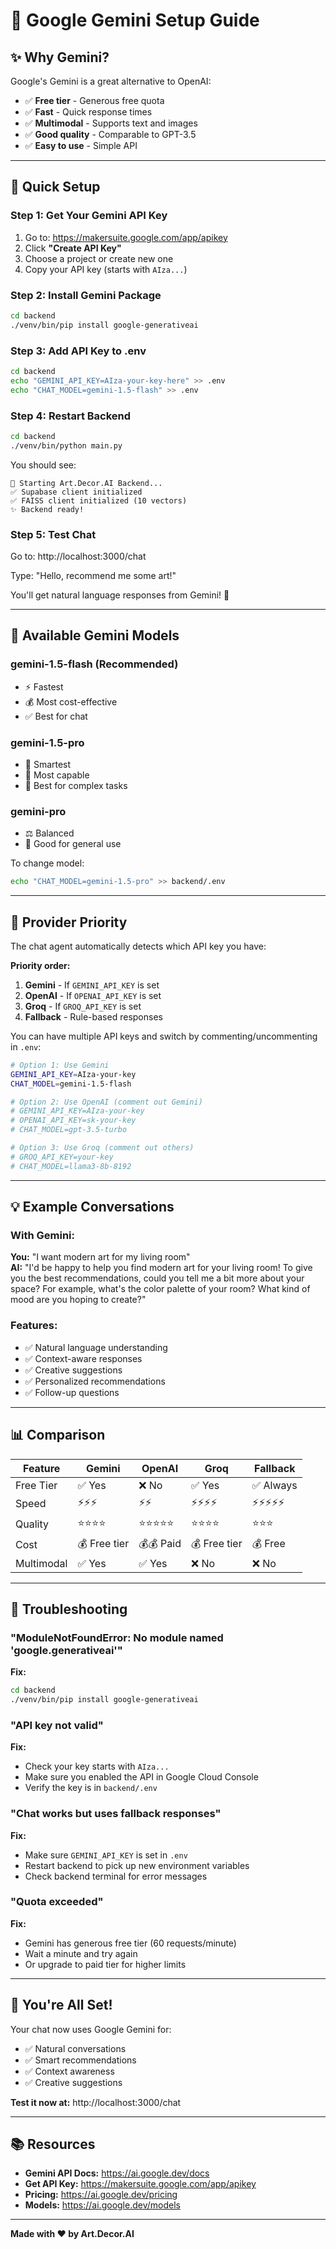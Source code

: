 # 🔮 Google Gemini Setup Guide

## ✨ Why Gemini?

Google's Gemini is a great alternative to OpenAI:
- ✅ **Free tier** - Generous free quota
- ✅ **Fast** - Quick response times
- ✅ **Multimodal** - Supports text and images
- ✅ **Good quality** - Comparable to GPT-3.5
- ✅ **Easy to use** - Simple API

---

## 🚀 Quick Setup

### Step 1: Get Your Gemini API Key

1. Go to: https://makersuite.google.com/app/apikey
2. Click **"Create API Key"**
3. Choose a project or create new one
4. Copy your API key (starts with `AIza...`)

### Step 2: Install Gemini Package

```bash
cd backend
./venv/bin/pip install google-generativeai
```

### Step 3: Add API Key to .env

```bash
cd backend
echo "GEMINI_API_KEY=AIza-your-key-here" >> .env
echo "CHAT_MODEL=gemini-1.5-flash" >> .env
```

### Step 4: Restart Backend

```bash
cd backend
./venv/bin/python main.py
```

You should see:
```
🚀 Starting Art.Decor.AI Backend...
✅ Supabase client initialized
✅ FAISS client initialized (10 vectors)
✨ Backend ready!
```

### Step 5: Test Chat

Go to: http://localhost:3000/chat

Type: "Hello, recommend me some art!"

You'll get natural language responses from Gemini! 🎉

---

## 🎯 Available Gemini Models

### **gemini-1.5-flash** (Recommended)
- ⚡ Fastest
- 💰 Most cost-effective
- ✅ Best for chat

### **gemini-1.5-pro**
- 🧠 Smartest
- 💪 Most capable
- 🎯 Best for complex tasks

### **gemini-pro**
- ⚖️ Balanced
- 📝 Good for general use

To change model:
```bash
echo "CHAT_MODEL=gemini-1.5-pro" >> backend/.env
```

---

## 🔄 Provider Priority

The chat agent automatically detects which API key you have:

**Priority order:**
1. **Gemini** - If `GEMINI_API_KEY` is set
2. **OpenAI** - If `OPENAI_API_KEY` is set
3. **Groq** - If `GROQ_API_KEY` is set
4. **Fallback** - Rule-based responses

You can have multiple API keys and switch by commenting/uncommenting in `.env`:

```bash
# Option 1: Use Gemini
GEMINI_API_KEY=AIza-your-key
CHAT_MODEL=gemini-1.5-flash

# Option 2: Use OpenAI (comment out Gemini)
# GEMINI_API_KEY=AIza-your-key
# OPENAI_API_KEY=sk-your-key
# CHAT_MODEL=gpt-3.5-turbo

# Option 3: Use Groq (comment out others)
# GROQ_API_KEY=your-key
# CHAT_MODEL=llama3-8b-8192
```

---

## 💡 Example Conversations

### With Gemini:
**You:** "I want modern art for my living room"  
**AI:** "I'd be happy to help you find modern art for your living room! To give you the best recommendations, could you tell me a bit more about your space? For example, what's the color palette of your room? What kind of mood are you hoping to create?"

### Features:
- ✅ Natural language understanding
- ✅ Context-aware responses
- ✅ Creative suggestions
- ✅ Personalized recommendations
- ✅ Follow-up questions

---

## 📊 Comparison

| Feature | Gemini | OpenAI | Groq | Fallback |
|---------|--------|--------|------|----------|
| Free Tier | ✅ Yes | ❌ No | ✅ Yes | ✅ Always |
| Speed | ⚡⚡⚡ | ⚡⚡ | ⚡⚡⚡⚡ | ⚡⚡⚡⚡⚡ |
| Quality | ⭐⭐⭐⭐ | ⭐⭐⭐⭐⭐ | ⭐⭐⭐⭐ | ⭐⭐⭐ |
| Cost | 💰 Free tier | 💰💰 Paid | 💰 Free tier | 💰 Free |
| Multimodal | ✅ Yes | ✅ Yes | ❌ No | ❌ No |

---

## 🐛 Troubleshooting

### "ModuleNotFoundError: No module named 'google.generativeai'"
**Fix:**
```bash
cd backend
./venv/bin/pip install google-generativeai
```

### "API key not valid"
**Fix:**
- Check your key starts with `AIza...`
- Make sure you enabled the API in Google Cloud Console
- Verify the key is in `backend/.env`

### "Chat works but uses fallback responses"
**Fix:**
- Make sure `GEMINI_API_KEY` is set in `.env`
- Restart backend to pick up new environment variables
- Check backend terminal for error messages

### "Quota exceeded"
**Fix:**
- Gemini has generous free tier (60 requests/minute)
- Wait a minute and try again
- Or upgrade to paid tier for higher limits

---

## 🎉 You're All Set!

Your chat now uses Google Gemini for:
- ✅ Natural conversations
- ✅ Smart recommendations
- ✅ Context awareness
- ✅ Creative suggestions

**Test it now at:** http://localhost:3000/chat

---

## 📚 Resources

- **Gemini API Docs:** https://ai.google.dev/docs
- **Get API Key:** https://makersuite.google.com/app/apikey
- **Pricing:** https://ai.google.dev/pricing
- **Models:** https://ai.google.dev/models

---

**Made with ❤️ by Art.Decor.AI**
